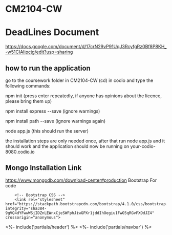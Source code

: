 # CM2104-CW

# DeadLines Document
https://docs.google.com/document/d/17crN29vP91UqJ3RcyfgRz0Bf8P8KH_-w51CIAIipcjg/edit?usp=sharing

## how to run the application
go to the coursework folder in CM2104-CW (cd) in codio and type the following commands:

npm init (press enter repeatedly, if anyone has opinions about the licence, please bring them up)

npm install express --save (ignore warnings)

npm install path --save (ignore warnings again)

node app.js (this should run the server)

the installation steps are only needed once, after that run node app.js and it should work and
the application should now be running on your-codio-8080.codio.io

## Mongo Installation Link
https://www.mongodb.com/download-center#production
Bootstrap For code
<!doctype HTML>
<html lang="en">
<head>
	<meta charset="utf-8">
	    <meta name="viewport" content="width=device-width, initial-scale=1, shrink-to-fit=no">

	    <!-- Bootstrap CSS -->
	    <link rel="stylesheet" href="https://stackpath.bootstrapcdn.com/bootstrap/4.1.0/css/bootstrap.min.css" integrity="sha384-9gVQ4dYFwwWSjIDZnLEWnxCjeSWFphJiwGPXr1jddIhOegiu1FwO5qRGvFXOdJZ4" crossorigin="anonymous">
</head>
<%- include('partials/header') %>
<body>
<%- include('partials/navbar') %>
<script src="https://code.jquery.com/jquery-3.3.1.slim.min.js" integrity="sha384-q8i/X+965DzO0rT7abK41JStQIAqVgRVzpbzo5smXKp4YfRvH+8abtTE1Pi6jizo" crossorigin="anonymous"></script>
    <script src="https://cdnjs.cloudflare.com/ajax/libs/popper.js/1.14.0/umd/popper.min.js" integrity="sha384-cs/chFZiN24E4KMATLdqdvsezGxaGsi4hLGOzlXwp5UZB1LY//20VyM2taTB4QvJ" crossorigin="anonymous"></script>
    <script src="https://stackpath.bootstrapcdn.com/bootstrap/4.1.0/js/bootstrap.min.js" integrity="sha384-uefMccjFJAIv6A+rW+L4AHf99KvxDjWSu1z9VI8SKNVmz4sk7buKt/6v9KI65qnm" crossorigin="anonymous"></script>
<div>
